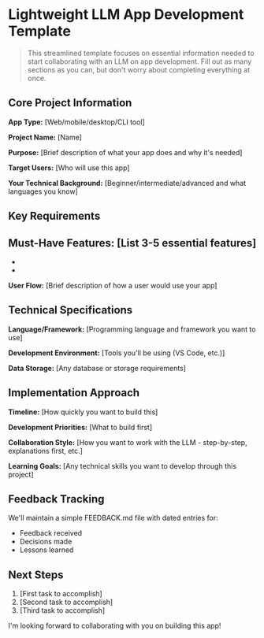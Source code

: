 # Lightweight LLM App Development Template

> This streamlined template focuses on essential information needed to start collaborating with an LLM on app development. Fill out as many sections as you can, but don't worry about completing everything at once.

## Core Project Information

**App Type:** [Web/mobile/desktop/CLI tool]

**Project Name:** [Name]

**Purpose:** [Brief description of what your app does and why it's needed]

**Target Users:** [Who will use this app]

**Your Technical Background:** [Beginner/intermediate/advanced and what languages you know]

## Key Requirements

**Must-Have Features:** [List 3-5 essential features]
- 
- 
- 

**User Flow:** [Brief description of how a user would use your app]

## Technical Specifications

**Language/Framework:** [Programming language and framework you want to use]

**Development Environment:** [Tools you'll be using (VS Code, etc.)]

**Data Storage:** [Any database or storage requirements]

## Implementation Approach

**Timeline:** [How quickly you want to build this]

**Development Priorities:** [What to build first]

**Collaboration Style:** [How you want to work with the LLM - step-by-step, explanations first, etc.]

**Learning Goals:** [Any technical skills you want to develop through this project]

## Feedback Tracking

We'll maintain a simple FEEDBACK.md file with dated entries for:
- Feedback received
- Decisions made
- Lessons learned

## Next Steps

1. [First task to accomplish]
2. [Second task to accomplish]
3. [Third task to accomplish]

I'm looking forward to collaborating with you on building this app!
